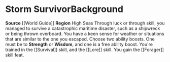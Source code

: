 ﻿---
ability: null
ability_boost: null
feat: null
id: '86'
name: Storm Survivor
prerequisite: null
rarity: null
skill: null
source: '[[DATABASE/source/World Guide|World Guide]]'
subcategory: regional
trait: null
type: null

---
# Storm Survivor<span class="item-type">Background</span>

**Source** [[World Guide]] 
**Region** High Seas
Through luck or through skill, you managed to survive a catastrophic maritime disaster, such as a shipwreck or being thrown overboard. You have a keen sense for weather or situations that are similar to the one you escaped.
Choose two ability boosts. One must be to **Strength** or **Wisdom**, and one is a free ability boost.
You're trained in the [[Survival]] skill, and the [[Lore]] skill. You gain the [[Forager]] skill feat.